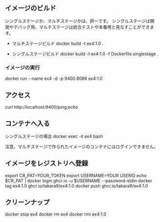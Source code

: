 ## イメージのビルド

シングルステージか、マルチステージかは、択一です。
シングルステージは開発やデバッグ用、マルチステージは統合テストや本番用と見なすことができます。

  * マルチステージビルド
  docker build -t ex4:1.0 .

  * シングルステージビルド
   docker build -t ex4:1.0 -f Dockerfile.singlestage .

### イメージの実行
docker run --name ex4 -d -p 9400:8086 ex4:1.0


## アクセス

curl http://localhost:9400/ping;echo


## コンテナへ入る

シングルステージの場合
docker exec -it ex4 bash

注意、マルチステージで作られたイメージのコンテナにはログインできません。


## イメージをレジストリへ登録

export CR_PAT=YOUR_TOKEN
export USERNAME=YOUR USERID 
echo $CR_PAT | docker login ghcr.io -u $USERNAME --password-stdin
docker tag ex4:1.0 ghcr.io/takara9/ex4:1.0
docker push ghcr.io/takara9/ex4:1.0


## クリーンナップ

docker stop ex4
docker rm ex4
docker rmi ex4:1.0

